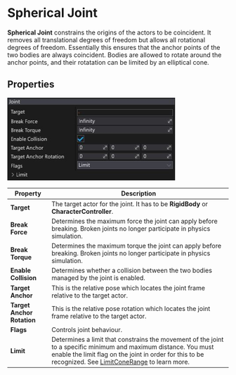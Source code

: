 # Spherical Joint

**Spherical Joint** constrains the origins of the actors to be coincident.
It removes all translational degrees of freedom but allows all rotational degrees of freedom. Essentially this ensures that the anchor points of the two bodies are always coincident. Bodies are allowed to rotate around the anchor points, and their rotatation can be limited by an elliptical cone.

## Properties

![Properties](media/spherical-joint-properties.jpg)

| Property | Description |
|--------|--------|
| **Target** | The target actor for the joint. It has to be **RigidBody** or **CharacterController**. |
| **Break Force** | Determines the maximum force the joint can apply before breaking. Broken joints no longer participate in physics simulation. |
| **Break Torque** | Determines the maximum torque the joint can apply before breaking. Broken joints no longer participate in physics simulation. |
| **Enable Collision** | Determines whether a collision between the two bodies managed by the joint is enabled. |
| **Target Anchor** | This is the relative pose which locates the joint frame relative to the target actor. |
| **Target Anchor Rotation** | This is the relative pose rotation which locates the joint frame relative to the target actor. |
| **Flags** | Controls joint behaviour. |
| **Limit** | Determines a limit that constrains the movement of the joint to a specific minimum and maximum distance. You must enable the limit flag on the joint in order for this to be recognized. See [LimitConeRange](https://docs.flaxengine.com/api/FlaxEngine.LimitConeRange.html) to learn more. |

